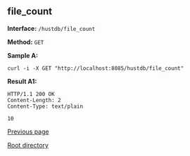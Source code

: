 ## file_count ##

**Interface:** `/hustdb/file_count`

**Method:** `GET`

**Sample A:**

    curl -i -X GET "http://localhost:8085/hustdb/file_count"

**Result A1:**

	HTTP/1.1 200 OK
	Content-Length: 2
	Content-Type: text/plain

	10

[Previous page](../hustdb.md)

[Root directory](../../../index.md)